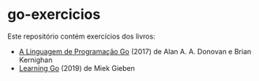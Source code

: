 # go-exercicios
Este repositório contém exercícios dos livros:
* [A Linguagem de Programação Go](https://novatec.com.br/livros/linguagem-de-programacao-go/) (2017) de Alan A. A. Donovan e  Brian Kernighan
* [Learning Go](https://miek.nl/files/go/Learning-Go-latest.pdf) (2019) de Miek Gieben


